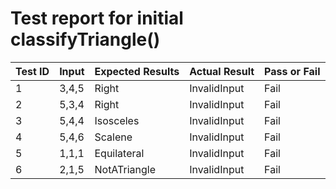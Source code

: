 # Test report for initial classifyTriangle()
| Test ID | Input | Expected Results | Actual Result | Pass or Fail
| --- | --- | --- | --- | --- |
| 1 | 3,4,5 | Right | InvalidInput | Fail |
| 2 | 5,3,4 | Right | InvalidInput | Fail |
| 3 | 5,4,4 | Isosceles | InvalidInput | Fail |
| 4 | 5,4,6 | Scalene | InvalidInput | Fail |
| 5 | 1,1,1 | Equilateral | InvalidInput | Fail |
| 6 | 2,1,5 | NotATriangle | InvalidInput | Fail |


